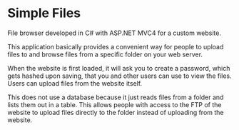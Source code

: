 Simple Files
=====

File browser developed in C# with ASP.NET MVC4 for a custom website.

This application basically provides a convenient way for people to upload files to and browse files from a specific folder on your web server.

When the website is first loaded, it will ask you to create a password, which gets hashed upon saving, that you and other users can use to view the files. Users can upload files from the website itself.

This does not use a database because it just reads files from a folder and lists them out in a table. This allows people with access to the FTP of the website to upload files directly to the folder instead of uploading from the website.
